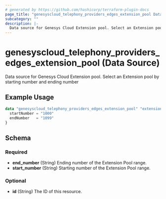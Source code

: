 ```yaml
---
# generated by https://github.com/hashicorp/terraform-plugin-docs
page_title: "genesyscloud_telephony_providers_edges_extension_pool Data Source - terraform-provider-genesyscloud"
subcategory: ""
description: |-
  Data source for Genesys Cloud Extension pool. Select an Extension pool by starting number and ending number
---
```


# genesyscloud_telephony_providers_edges_extension_pool (Data Source)

Data source for Genesys Cloud Extension pool. Select an Extension pool by starting number and ending number

## Example Usage

```terraform
data "genesyscloud_telephony_providers_edges_extension_pool" "extensionPool" {
  startNumber = "1000"
  endNumber   = "1099"
}
```

<!-- schema generated by tfplugindocs -->
## Schema

### Required

- **end_number** (String) Ending number of the Extension Pool range.
- **start_number** (String) Starting number of the Extension Pool range.

### Optional

- **id** (String) The ID of this resource.


